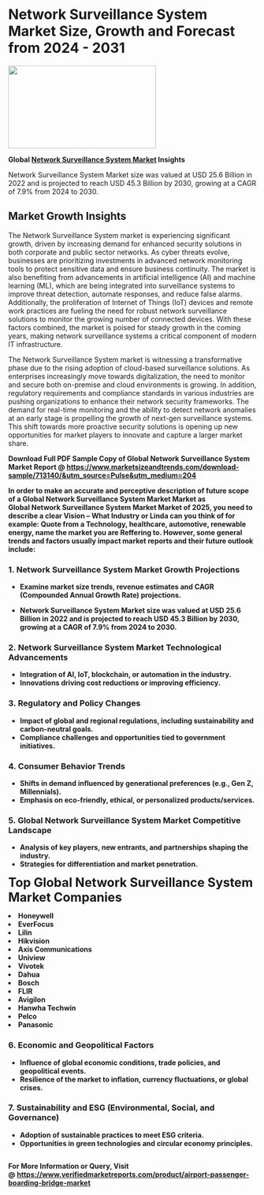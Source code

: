 <H1>Network Surveillance System Market Size, Growth and Forecast from 2024 - 2031</H1><img class="aligncenter size-medium wp-image-584254" src="https://thirdeyenews.in/wp-content/uploads/2024/09/Global-Market-Research-300x168.jpeg" alt="" width="300" height="168" /><p><strong>Global&nbsp;<a href="https://www.marketsizeandtrends.com/download-sample/713140/&amp;utm_source=Pulse&amp;utm_medium=204">Network Surveillance System Market</a> Insights</strong></p><p>Network Surveillance System Market size was valued at USD 25.6 Billion in 2022 and is projected to reach USD 45.3 Billion by 2030, growing at a CAGR of 7.9% from 2024 to 2030.</p><p><h2>Market Growth Insights</h2> <p>The Network Surveillance System market is experiencing significant growth, driven by increasing demand for enhanced security solutions in both corporate and public sector networks. As cyber threats evolve, businesses are prioritizing investments in advanced network monitoring tools to protect sensitive data and ensure business continuity. The market is also benefiting from advancements in artificial intelligence (AI) and machine learning (ML), which are being integrated into surveillance systems to improve threat detection, automate responses, and reduce false alarms. Additionally, the proliferation of Internet of Things (IoT) devices and remote work practices are fueling the need for robust network surveillance solutions to monitor the growing number of connected devices. With these factors combined, the market is poised for steady growth in the coming years, making network surveillance systems a critical component of modern IT infrastructure.</p> <p><strong></strong></p> <p>The Network Surveillance System market is witnessing a transformative phase due to the rising adoption of cloud-based surveillance solutions. As enterprises increasingly move towards digitalization, the need to monitor and secure both on-premise and cloud environments is growing. In addition, regulatory requirements and compliance standards in various industries are pushing organizations to enhance their network security frameworks. The demand for real-time monitoring and the ability to detect network anomalies at an early stage is propelling the growth of next-gen surveillance systems. This shift towards more proactive security solutions is opening up new opportunities for market players to innovate and capture a larger market share.</p> <p><strong></p><p><span class=""><strong>Download Full PDF Sample Copy of Global Network Surveillance System Market Report</strong> @ <a href="https://www.marketsizeandtrends.com/download-sample/713140/&amp;utm_source=Pulse&amp;utm_medium=204" target="_blank">https://www.marketsizeandtrends.com/download-sample/713140/&amp;utm_source=Pulse&amp;utm_medium=204</a></span></p><p>In order to make an accurate and perceptive description of future scope of a Global&nbsp;Network Surveillance System Market Market as Global&nbsp;Network Surveillance System Market Market of 2025, you need to describe a clear Vision &ndash; What Industry or Linda can you think of for example: Quote from a Technology, healthcare, automotive, renewable energy, name the market you are Reffering to. However, some general trends and factors usually impact market reports and their future outlook include:</p><h3>1.&nbsp;<strong>Network Surveillance System Market Growth Projections</strong></h3><ul><li>Examine market size trends, revenue estimates and CAGR (Compounded Annual Growth Rate) projections.</li><li><p>Network Surveillance System Market size was valued at USD 25.6 Billion in 2022 and is projected to reach USD 45.3 Billion by 2030, growing at a CAGR of 7.9% from 2024 to 2030.</p></li></ul><h3>2.&nbsp;<strong>Network Surveillance System Market Technological Advancements</strong></h3><ul><li>Integration of AI, IoT, blockchain, or automation in the industry.</li><li>Innovations driving cost reductions or improving efficiency.</li></ul><h3>3.&nbsp;<strong>Regulatory and Policy Changes</strong></h3><ul><li>Impact of global and regional regulations, including sustainability and carbon-neutral goals.</li><li>Compliance challenges and opportunities tied to government initiatives.</li></ul><h3>4.&nbsp;<strong>Consumer Behavior Trends</strong></h3><ul><li>Shifts in demand influenced by generational preferences (e.g., Gen Z, Millennials).</li><li>Emphasis on eco-friendly, ethical, or personalized products/services.</li></ul><h3>5.&nbsp;<strong>Global Network Surveillance System Market Competitive Landscape</strong></h3><ul><li>Analysis of key players, new entrants, and partnerships shaping the industry.</li><li>Strategies for differentiation and market penetration.</li></ul><p data-pm-slice="1 1 []"><span style="color: inherit; font-family: inherit; font-size: 25px;">Top Global Network Surveillance System Market Companies</span></p><div class="" data-test-id=""><p><li>Honeywell</li><li> EverFocus</li><li> Lilin</li><li> Hikvision</li><li> Axis Communications</li><li> Uniview</li><li> Vivotek</li><li> Dahua</li><li> Bosch</li><li> FLIR</li><li> Avigilon</li><li> Hanwha Techwin</li><li> Pelco</li><li> Panasonic</li></p></div><h3>6.&nbsp;<strong>Economic and Geopolitical Factors</strong></h3><ul><li>Influence of global economic conditions, trade policies, and geopolitical events.</li><li>Resilience of the market to inflation, currency fluctuations, or global crises.</li></ul><h3>7.&nbsp;<strong>Sustainability and ESG (Environmental, Social, and Governance)</strong></h3><ul><li>Adoption of sustainable practices to meet ESG criteria.</li><li>Opportunities in green technologies and circular economy principles.</li></ul><h2><strong style="font-size: 14px;">For More Information or Query, Visit @&nbsp;</strong><a style="background-color: #ffffff; font-size: 14px;" href="https://www.marketsizeandtrends.com/report/network-surveillance-system-market/" target="_blank">https://www.verifiedmarketreports.com/product/airport-passenger-boarding-bridge-market</a></h2>
